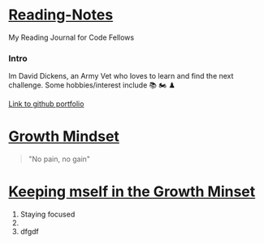 # <ins>Reading-Notes</ins>
My Reading Journal for Code Fellows

### Intro

Im David Dickens, an Army Vet who loves to learn and find the next challenge. Some hobbies/interest include 📚 🏍️ ♟️ 



[Link to github portfolio](https://daviddickens.github.io/reading-notes/)



# <ins>Growth Mindset</ins>

> "No pain, no gain"


# <ins>Keeping mself in the Growth Minset</ins>
 
 1. Staying focused
 2. 
 3. dfgdf
